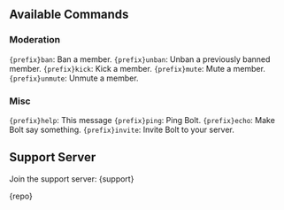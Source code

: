 ## Available Commands

### Moderation

`{prefix}ban`: Ban a member.
`{prefix}unban`: Unban a previously banned member.
`{prefix}kick`: Kick a member.
`{prefix}mute`: Mute a member.
`{prefix}unmute`: Unmute a member.

### Misc

`{prefix}help`: This message
`{prefix}ping`: Ping Bolt.
`{prefix}echo`: Make Bolt say something.
`{prefix}invite`: Invite Bolt to your server.

## Support Server
Join the support server:
{support}

{repo}